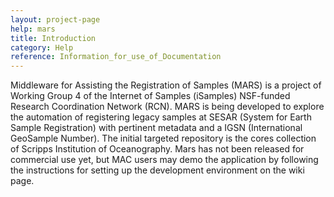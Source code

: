 ```yaml
---
layout: project-page
help: mars
title: Introduction
category: Help
reference: Information_for_use_of_Documentation
---
```


Middleware for Assisting the Registration of Samples (MARS) is a project of Working Group 4 of the Internet of Samples (iSamples) NSF-funded Research Coordination Network (RCN). MARS is being developed to explore the automation of registering legacy samples at SESAR (System for Earth Sample Registration) with pertinent metadata and a IGSN (International GeoSample Number). The initial targeted repository is the cores collection of Scripps Institution of Oceanography. Mars has not been released for commercial use yet, but MAC users may demo the application by following the instructions for setting up the development environment on the wiki page.
